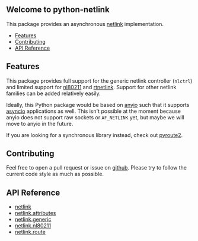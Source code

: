 
## Welcome to python-netlink

This package provides an asynchronous [netlink](https://man7.org/linux/man-pages/man7/netlink.7.html) implementation.

* [Features](#features)
* [Contributing](#contributing)
* [API Reference](#api-reference)

## Features
This package provides full support for the generic netlink controller (`nlctrl`) and limited support for [nl80211](https://wireless.wiki.kernel.org/en/developers/documentation/nl80211) and [rtnetlink](https://man7.org/linux/man-pages/man7/rtnetlink.7.html). Support for other netlink families can be added relatively easily.

Ideally, this Python package would be based on [anyio](https://github.com/agronholm/anyio) such that it supports [asyncio](https://docs.python.org/3/library/asyncio.html) applications as well. This isn't possible at the moment because anyio does not support raw sockets or `AF_NETLINK` yet, but maybe we will move to anyio in the future.

If you are looking for a synchronous library instead, check out [pyroute2](https://github.com/svinota/pyroute2).

## Contributing
Feel free to open a pull request or issue on [github](https://github.com/kinnay/python-netlink). Please try to follow the current code style as much as possible.

## API Reference
* [netlink](reference/netlink.md)
* [netlink.attributes](reference/attributes.md)
* [netlink.generic](reference/generic.md)
* [netlink.nl80211](reference/nl80211.md)
* [netlink.route](reference/route.md)
